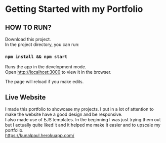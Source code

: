 # Getting Started with my Portfolio

## HOW TO RUN?

Download this project.\
In the project directory, you can run:

### `npm install && npm start`

Runs the app in the development mode.\
Open [http://localhost:3000](http://localhost:3000) to view it in the browser.

The page will reload if you make edits.

## Live Website
I made this portfolio to showcase my projects. I put in a lot of attention to make the website have a good design and be responsive.\
I also made use of EJS templates. In the beginning I was just trying them out but I actually quite liked it and it helped me make it easier and to upscale my portfolio.\
https://kunalpaul.herokuapp.com/

